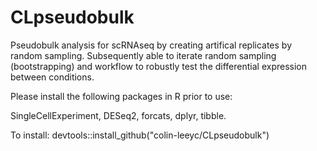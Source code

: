 # CLpseudobulk
Pseudobulk analysis for scRNAseq by creating artifical replicates by random sampling.
Subsequently able to iterate random sampling (bootstrapping) and workflow to robustly test the differential expression between conditions.

Please install the following packages in R prior to use:

SingleCellExperiment,
DESeq2,
forcats,
dplyr,
tibble.

To install: 
devtools::install_github("colin-leeyc/CLpseudobulk")

